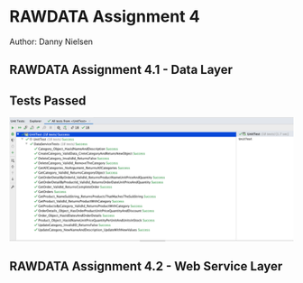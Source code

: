 # RAWDATA Assignment 4
Author: Danny Nielsen

## RAWDATA Assignment 4.1 - Data Layer

## Tests Passed
![alt-text](https://github.com/dbdness/RAWDATA-Assignment4/blob/master/4.1-tests-passed.png?raw=true)

## RAWDATA Assignment 4.2 - Web Service Layer
